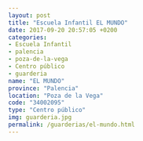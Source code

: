 ```yaml
---
layout: post
title: "Escuela Infantil EL MUNDO"
date: 2017-09-20 20:57:05 +0200
categories:
- Escuela Infantil
- palencia
- poza-de-la-vega
- Centro público
- guarderia
name: "EL MUNDO"
province: "Palencia"
location: "Poza de la Vega"
code: "34002095"
type: "Centro público"
img: guarderia.jpg
permalink: /guarderias/el-mundo.html
---
```

